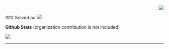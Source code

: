 <p align="right">
  <img src="https://hits.seeyoufarm.com/api/count/incr/badge.svg?url=https%3A%2F%2Fgithub.com%2Fmakerdark98&count_bg=%23B928EF&title_bg=%23000000&icon=&icon_color=%23E7E7E7&title=hits&edge_flat=false">
</p>
### Solved.ac
  <img src="http://mazassumnida.wtf/api/v2/generate_badge?boj=makerdark98">

**Github Stats** (organization contribution is not included)

  <img src="https://github-readme-stats.vercel.app/api?username=makerdark98&hide=stars&show_icons=true&theme=dracula&count_private=true&line_height=32">


---

